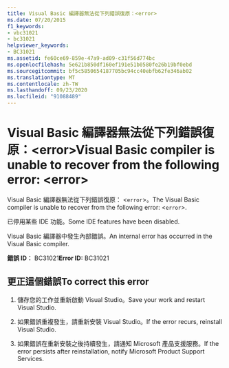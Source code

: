 ```yaml
---
title: Visual Basic 編譯器無法從下列錯誤復原：<error>
ms.date: 07/20/2015
f1_keywords:
- vbc31021
- bc31021
helpviewer_keywords:
- BC31021
ms.assetid: fe60ce69-859e-47a9-ad09-c31f56d774bc
ms.openlocfilehash: 5e621b850df160ef191e51b0580fe26b19bf0ebd
ms.sourcegitcommit: bf5c5850654187705bc94cc40ebfb62fe346ab02
ms.translationtype: MT
ms.contentlocale: zh-TW
ms.lasthandoff: 09/23/2020
ms.locfileid: "91088489"
---
```

# <a name="visual-basic-compiler-is-unable-to-recover-from-the-following-error-error"></a><span data-ttu-id="a44d1-102">Visual Basic 編譯器無法從下列錯誤復原：\<error></span><span class="sxs-lookup"><span data-stu-id="a44d1-102">Visual Basic compiler is unable to recover from the following error: \<error></span></span>

<span data-ttu-id="a44d1-103">Visual Basic 編譯器無法從下列錯誤復原： <`error`>。</span><span class="sxs-lookup"><span data-stu-id="a44d1-103">The Visual Basic compiler is unable to recover from the following error: <`error`>.</span></span>  
  
 <span data-ttu-id="a44d1-104">已停用某些 IDE 功能。</span><span class="sxs-lookup"><span data-stu-id="a44d1-104">Some IDE features have been disabled.</span></span>  
  
 <span data-ttu-id="a44d1-105">Visual Basic 編譯器中發生內部錯誤。</span><span class="sxs-lookup"><span data-stu-id="a44d1-105">An internal error has occurred in the Visual Basic compiler.</span></span>  
  
 <span data-ttu-id="a44d1-106">**錯誤 ID︰** BC31021</span><span class="sxs-lookup"><span data-stu-id="a44d1-106">**Error ID:** BC31021</span></span>  
  
## <a name="to-correct-this-error"></a><span data-ttu-id="a44d1-107">更正這個錯誤</span><span class="sxs-lookup"><span data-stu-id="a44d1-107">To correct this error</span></span>  
  
1. <span data-ttu-id="a44d1-108">儲存您的工作並重新啟動 Visual Studio。</span><span class="sxs-lookup"><span data-stu-id="a44d1-108">Save your work and restart Visual Studio.</span></span>  
  
2. <span data-ttu-id="a44d1-109">如果錯誤重複發生，請重新安裝 Visual Studio。</span><span class="sxs-lookup"><span data-stu-id="a44d1-109">If the error recurs, reinstall Visual Studio.</span></span>  
  
3. <span data-ttu-id="a44d1-110">如果錯誤在重新安裝之後持續發生，請通知 Microsoft 產品支援服務。</span><span class="sxs-lookup"><span data-stu-id="a44d1-110">If the error persists after reinstallation, notify Microsoft Product Support Services.</span></span>  
